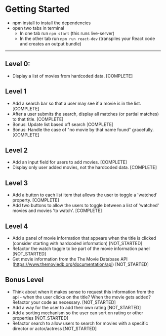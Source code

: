 # Getting Started
- npm install to install the dependencies
- open two tabs in terminal
  - In one tab run `npm start` (this runs live-server)
  - In the other tab run `npm run react-dev` (transpiles your React code and creates an output bundle)
---
## Level 0:
* Display a list of movies from hardcoded data. [COMPLETE]

## Level 1
* Add a search bar so that a user may see if a movie is in the list. [COMPLETE]
* After a user submits the search, display all matches (or partial matches) to that title. [COMPLETE]
* Bonus: Update list based off search [COMPLETE]
* Bonus: Handle the case of "no movie by that name found" gracefully. [COMPLETE]

## Level 2
* Add an input field for users to add movies. [COMPLETE]
* Display only user added movies, not the hardcoded data. [COMPLETE]

## Level 3 
* Add a button to each list item that allows the user to toggle a 'watched' property. [COMPLETE]
* Add two buttons to allow the users to toggle between a list of 'watched' movies and movies 'to watch'. [COMPLETE]

## Level 4
*  Add a panel of movie information that appears when the title is clicked (consider starting with hardcoded information) [NOT_STARTED]
* Refactor the watch toggle to be part of the movie information panel [NOT_STARTED]
* Get movie information from the The Movie Database API (https://www.themoviedb.org/documentation/api) [NOT_STARTED]

## Bonus Level
*  Think about when it makes sense to request this information from the api - when the user clicks on the title? When the movie gets added? Refactor your code as necessary. [NOT_STARTED]
* Add a way for the user to add their own rating [NOT_STARTED]
* Add a sorting mechanism so the user can sort on rating or other properties [NOT_STARTED]
* Refactor search to allow users to search for movies with a specific director or actor/actress [NOT_STARTED]